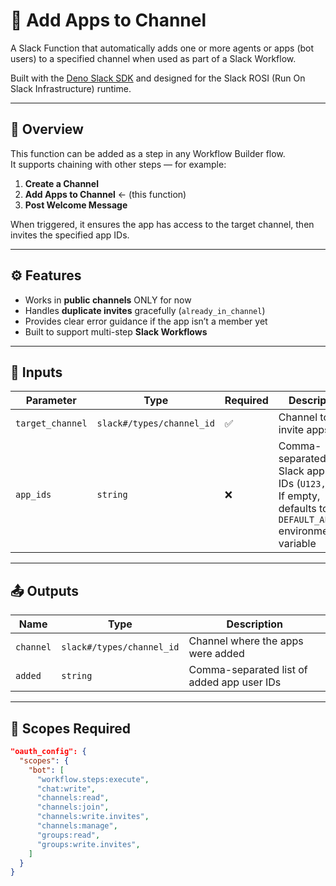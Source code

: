 # 🧩 Add Apps to Channel

A Slack Function that automatically adds one or more agents or apps (bot users) to a specified channel when used as part of a Slack Workflow.

Built with the [Deno Slack SDK](https://api.slack.com/automation/deno) and designed for the Slack ROSI (Run On Slack Infrastructure) runtime.

---

## 🚀 Overview

This function can be added as a step in any Workflow Builder flow.  
It supports chaining with other steps — for example:

1. **Create a Channel**  
2. **Add Apps to Channel** ← (this function)  
3. **Post Welcome Message**

When triggered, it ensures the app has access to the target channel, then invites the specified app IDs.

---

## ⚙️ Features

- Works in **public channels** ONLY for now
- Handles **duplicate invites** gracefully (`already_in_channel`)  
- Provides clear error guidance if the app isn’t a member yet  
- Built to support multi-step **Slack Workflows**

---

## 🧠 Inputs

| Parameter | Type | Required | Description |
|------------|------|-----------|--------------|
| `target_channel` | `slack#/types/channel_id` | ✅ | Channel to invite apps to |
| `app_ids` | `string` | ❌ | Comma-separated list of Slack app user IDs (`U123,U456`). If empty, defaults to `DEFAULT_APP_IDS` environment variable |

---

## 📤 Outputs

| Name | Type | Description |
|------|------|-------------|
| `channel` | `slack#/types/channel_id` | Channel where the apps were added |
| `added` | `string` | Comma-separated list of added app user IDs |

---

## 🔐 Scopes Required

```json
"oauth_config": {
  "scopes": {
    "bot": [
      "workflow.steps:execute",
      "chat:write",
      "channels:read",
      "channels:join",
      "channels:write.invites",
      "channels:manage",
      "groups:read",
      "groups:write.invites",
    ]
  }
}